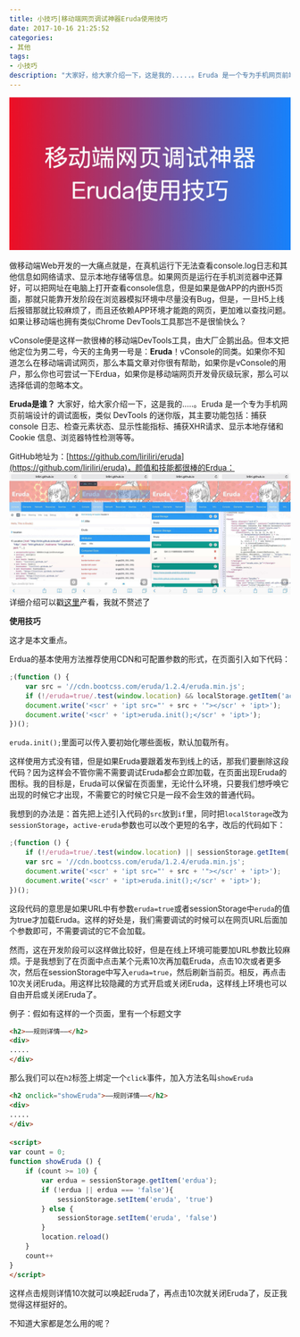 ```yaml
---
title: 小技巧|移动端网页调试神器Eruda使用技巧
date: 2017-10-16 21:25:52
categories:
- 其他
tags:
- 小技巧
description: "大家好，给大家介绍一下，这是我的.....。Eruda 是一个专为手机网页前端设计的调试面板，类似 DevTools 的迷你版"
---
```

![移动网页调试神器Eruda使用技巧](https://raw.githubusercontent.com/dunizb/cloudimg/master/blog/article/201710/eruda/banner.jpg)

做移动端Web开发的一大痛点就是，在真机运行下无法查看console.log日志和其他信息如网络请求、显示本地存储等信息。如果网页是运行在手机浏览器中还算好，可以把网址在电脑上打开查看console信息，但是如果是做APP的内嵌H5页面，那就只能靠开发阶段在浏览器模拟环境中尽量没有Bug，但是，一旦H5上线后报错那就比较麻烦了，而且还依赖APP环境才能跑的网页，更加难以查找问题。如果让移动端也拥有类似Chrome DevTools工具那岂不是很愉快么？

vConsole便是这样一款很棒的移动端DevTools工具，由大厂企鹅出品。但本文把他定位为男二号，今天的主角男一号是：**Eruda**！vConsole的同类。如果你不知道怎么在移动端调试网页，那么本篇文章对你很有帮助，如果你是vConsole的用户，那么你也可尝试一下Erdua，如果你是移动端网页开发骨灰级玩家，那么可以选择低调的忽略本文。

**Eruda是谁？**
大家好，给大家介绍一下，这是我的.....。Eruda 是一个专为手机网页前端设计的调试面板，类似 DevTools 的迷你版，其主要功能包括：捕获 console 日志、检查元素状态、显示性能指标、捕获XHR请求、显示本地存储和 Cookie 信息、浏览器特性检测等等。

GitHub地址为：[https://github.com/liriliri/eruda](https://github.com/liriliri/eruda)，颜值和技能都很棒的Erdua：
![Erdua](https://raw.githubusercontent.com/dunizb/cloudimg/master/blog/article/201710/erdua/1.jpeg)
详细介绍可以戳[这里](https://github.com/liriliri/eruda/blob/master/doc/README_CN.md)产看，我就不赘述了

**使用技巧**

这才是本文重点。

Erdua的基本使用方法推荐使用CDN和可配置参数的形式，在页面引入如下代码：
```javascript
;(function () {
    var src = '//cdn.bootcss.com/eruda/1.2.4/eruda.min.js';
    if (!/eruda=true/.test(window.location) && localStorage.getItem('active-eruda') !== 'true') return;
    document.write('<scr' + 'ipt src="' + src + '"></scr' + 'ipt>');
    document.write('<scr' + 'ipt>eruda.init();</scr' + 'ipt>');
})();
```

`eruda.init();`里面可以传入要初始化哪些面板，默认加载所有。

这样使用方式没有错，但是如果Eruda要跟着发布到线上的话，那我们要删除这段代码？因为这样会不管你需不需要调试Eruda都会立即加载，在页面出现Eruda的图标。我的目标是，Eruda可以保留在页面里，无论什么环境，只要我们想呼唤它出现的时候它才出现，不需要它的时候它只是一段不会生效的普通代码。

我想到的办法是：首先把上述引入代码的`src`放到`if`里，同时把`localStorage`改为`sessionStorage`，`active-eruda`参数也可以改个更短的名字，改后的代码如下：
```js
;(function () {
    if (!/eruda=true/.test(window.location) || sessionStorage.getItem('eruda') !== 'true') return;
    var src = '//cdn.bootcss.com/eruda/1.2.4/eruda.min.js';
    document.write('<scr' + 'ipt src="' + src + '"></scr' + 'ipt>');
    document.write('<scr' + 'ipt>eruda.init();</scr' + 'ipt>');
})();
```

这段代码的意思是如果URL中有参数`eruda=true`或者sessionStorage中`eruda`的值为true才加载Eruda。这样的好处是，我们需要调试的时候可以在网页URL后面加个参数即可，不需要调试的它不会加载。

然而，这在开发阶段可以这样做比较好，但是在线上环境可能要加URL参数比较麻烦。于是我想到了在页面中点击某个元素10次再加载Eruda，点击10次或者更多次，然后在sessionStorage中写入`eruda=true`，然后刷新当前页。相反，再点击10次关闭Eruda。用这样比较隐藏的方式开启或关闭Eruda，这样线上环境也可以自由开启或关闭Eruda了。

例子：假如有这样的一个页面，里有一个标题文字
```html
<h2>——规则详情——</h2>
<div>
.....
</div>
```

那么我们可以在`h2`标签上绑定一个`click`事件，加入方法名叫`showEruda`
```html
<h2 onclick="showEruda">——规则详情——</h2>
<div>
.....
</div>

<script>
var count = 0;
function showEruda () {
    if (count >= 10) {    
        var erdua = sessionStorage.getItem('erdua');
        if (!erdua || erdua === 'false'){
            sessionStorage.setItem('eruda', 'true')
        } else {
            sessionStorage.setItem('eruda', 'false')
        }
        location.reload()
    }
    count++
}
</script>
```
这样点击规则详情10次就可以唤起Eruda了，再点击10次就关闭Eruda了，反正我觉得这样挺好的。

不知道大家都是怎么用的呢？